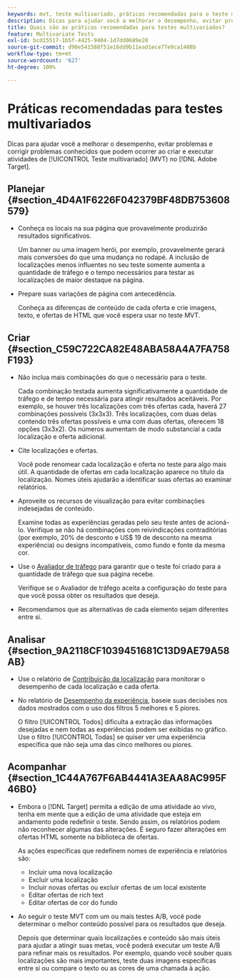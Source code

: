 ```yaml
---
keywords: mvt, teste multivariado, práticas recomendadas para o teste multivariado, práticas recomendadas para mvt, combinações mvt, relatórios mvt
description: Dicas para ajudar você a melhorar o desempenho, evitar problemas e corrigir problemas conhecidos que podem ocorrer ao criar e executar atividades de teste multivariado no Adobe Target.
title: Quais são as práticas recomendadas para testes multivariados?
feature: Multivariate Tests
exl-id: bcd15517-1b5f-4425-9404-1d7dd0689e28
source-git-commit: d90e541588f51e16dd9b11ead1ece77e9ca1408b
workflow-type: tm+mt
source-wordcount: '627'
ht-degree: 100%

---
```


# Práticas recomendadas para testes multivariados

Dicas para ajudar você a melhorar o desempenho, evitar problemas e corrigir problemas conhecidos que podem ocorrer ao criar e executar atividades de [!UICONTROL Teste multivariado] (MVT) no [!DNL Adobe Target].

## Planejar  {#section_4D4A1F6226F042379BF48DB753608579}

* Conheça os locais na sua página que provavelmente produzirão resultados significativos.

   Um banner ou uma imagem herói, por exemplo, provavelmente gerará mais conversões do que uma mudança no rodapé. A inclusão de localizações menos influentes no seu teste somente aumenta a quantidade de tráfego e o tempo necessários para testar as localizações de maior destaque na página.
* Prepare suas variações de página com antecedência.

   Conheça as diferenças de conteúdo de cada oferta e crie imagens, texto, e ofertas de HTML que você espera usar no teste MVT.

## Criar {#section_C59C722CA82E48ABA58A4A7FA758F193}

* Não inclua mais combinações do que o necessário para o teste.

   Cada combinação testada aumenta significativamente a quantidade de tráfego e de tempo necessária para atingir resultados aceitáveis. Por exemplo, se houver três localizações com três ofertas cada, haverá 27 combinações possíveis (3x3x3). Três localizações, com duas delas contendo três ofertas possíveis e uma com duas ofertas, oferecem 18 opções (3x3x2). Os números aumentam de modo substancial a cada localização e oferta adicional.

* Cite localizações e ofertas.

   Você pode renomear cada localização e oferta no teste para algo mais útil. A quantidade de ofertas em cada localização aparece no título da localização. Nomes úteis ajudarão a identificar suas ofertas ao examinar relatórios.

* Aproveite os recursos de visualização para evitar combinações indesejadas de conteúdo.

   Examine todas as experiências geradas pelo seu teste antes de acioná-lo. Verifique se não há combinações com reivindicações contraditórias (por exemplo, 20% de desconto e US$ 19 de desconto na mesma experiência) ou designs incompatíveis, como fundo e fonte da mesma cor.

* Use o [Avaliador de tráfego](/help/main/c-activities/c-multivariate-testing/t-create-multivariate-test/traffic-estimator.md) para garantir que o teste foi criado para a quantidade de tráfego que sua página recebe.

   Verifique se o Avaliador de tráfego aceita a configuração do teste para que você possa obter os resultados que deseja.
* Recomendamos que as alternativas de cada elemento sejam diferentes entre si.

## Analisar  {#section_9A2118CF1039451681C13D9AE79A58AB}

* Use o relatório de [Contribuição da localização](/help/main/c-reports/multivariate-test-reports/location-contribution-report.md) para monitorar o desempenho de cada localização e cada oferta.
* No relatório de [Desempenho da experiência](/help/main/c-reports/multivariate-test-reports/experience-performance-report.md), baseie suas decisões nos dados mostrados com o uso dos filtros 5 melhores e 5 piores.

   O filtro [!UICONTROL Todos] dificulta a extração das informações desejadas e nem todas as experiências podem ser exibidas no gráfico. Use o filtro [!UICONTROL Todas] se quiser ver uma experiência específica que não seja uma das cinco melhores ou piores.

## Acompanhar  {#section_1C44A767F6AB4441A3EAA8AC995F46B0}

* Embora o [!DNL Target] permita a edição de uma atividade ao vivo, tenha em mente que a edição de uma atividade que esteja em andamento pode redefinir o teste. Sendo assim, os relatórios podem não reconhecer algumas das alterações. É seguro fazer alterações em ofertas HTML somente na biblioteca de ofertas.

   As ações específicas que redefinem nomes de experiência e relatórios são:

   * Incluir uma nova localização
   * Excluir uma localização
   * Incluir novas ofertas ou excluir ofertas de um local existente
   * Editar ofertas de rich text
   * Editar ofertas de cor do fundo

* Ao seguir o teste MVT com um ou mais testes A/B, você pode determinar o melhor conteúdo possível para os resultados que deseja.

   Depois que determinar quais localizações e conteúdo são mais úteis para ajudar a atingir suas metas, você poderá executar um teste A/B para refinar mais os resultados. Por exemplo, quando você souber quais localizações são mais importantes, teste duas imagens específicas entre si ou compare o texto ou as cores de uma chamada à ação.

